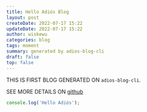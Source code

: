 ```yaml
---
title: Hello Adiós Blog
layout: post
createDate: 2022-07-17 15:22
updateDate: 2022-07-17 15:22
author: wiskewu
categories: blog
tags: moment
summary: generated by adios-blog-cli
draft: false
top: false
---
```


THIS IS FIRST BLOG GENERATED ON `adios-blog-cli`.

SEE MORE DETAILS ON [github](https://github.com/wiskewu/adios-blog-cli/)

```js
console.log('Hello Adiós');
```